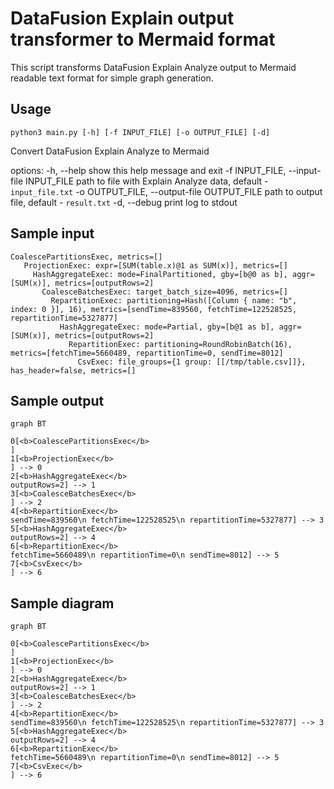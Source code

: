 # DataFusion Explain output transformer to Mermaid format

This script transforms DataFusion Explain Analyze output to Mermaid readable text format for simple graph generation.

## Usage

```
python3 main.py [-h] [-f INPUT_FILE] [-o OUTPUT_FILE] [-d]
```

Convert DataFusion Explain Analyze to Mermaid

options:
  -h, --help                                    show this help message and exit
  -f INPUT_FILE, --input-file INPUT_FILE        path to file with Explain Analyze data, default - `input_file.txt`
  -o OUTPUT_FILE, --output-file OUTPUT_FILE     path to output file, default - `result.txt`
  -d, --debug                                   print log to stdout

## Sample input

```
CoalescePartitionsExec, metrics=[]
   ProjectionExec: expr=[SUM(table.x)@1 as SUM(x)], metrics=[]
     HashAggregateExec: mode=FinalPartitioned, gby=[b@0 as b], aggr=[SUM(x)], metrics=[outputRows=2]
       CoalesceBatchesExec: target_batch_size=4096, metrics=[]
         RepartitionExec: partitioning=Hash([Column { name: "b", index: 0 }], 16), metrics=[sendTime=839560, fetchTime=122528525, repartitionTime=5327877]
           HashAggregateExec: mode=Partial, gby=[b@1 as b], aggr=[SUM(x)], metrics=[outputRows=2]
             RepartitionExec: partitioning=RoundRobinBatch(16), metrics=[fetchTime=5660489, repartitionTime=0, sendTime=8012]
               CsvExec: file_groups={1 group: [[/tmp/table.csv]]}, has_header=false, metrics=[]
```

## Sample output

```text
graph BT

0[<b>CoalescePartitionsExec</b>
]
1[<b>ProjectionExec</b>
] --> 0
2[<b>HashAggregateExec</b>
outputRows=2] --> 1
3[<b>CoalesceBatchesExec</b>
] --> 2
4[<b>RepartitionExec</b>
sendTime=839560\n fetchTime=122528525\n repartitionTime=5327877] --> 3
5[<b>HashAggregateExec</b>
outputRows=2] --> 4
6[<b>RepartitionExec</b>
fetchTime=5660489\n repartitionTime=0\n sendTime=8012] --> 5
7[<b>CsvExec</b>
] --> 6
```

## Sample diagram
```mermaid
graph BT

0[<b>CoalescePartitionsExec</b>
]
1[<b>ProjectionExec</b>
] --> 0
2[<b>HashAggregateExec</b>
outputRows=2] --> 1
3[<b>CoalesceBatchesExec</b>
] --> 2
4[<b>RepartitionExec</b>
sendTime=839560\n fetchTime=122528525\n repartitionTime=5327877] --> 3
5[<b>HashAggregateExec</b>
outputRows=2] --> 4
6[<b>RepartitionExec</b>
fetchTime=5660489\n repartitionTime=0\n sendTime=8012] --> 5
7[<b>CsvExec</b>
] --> 6
```
